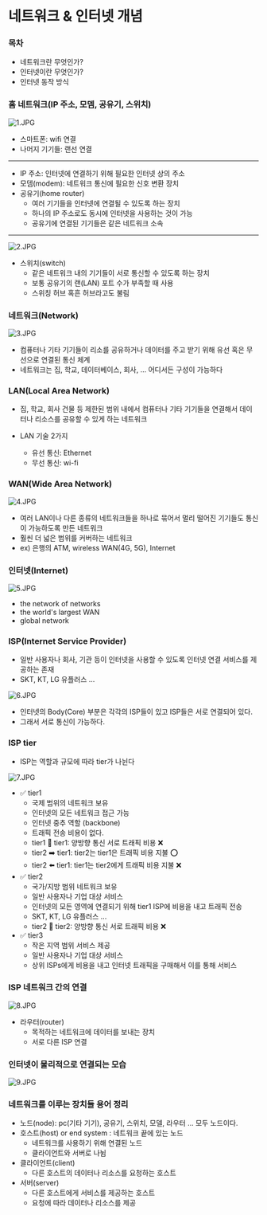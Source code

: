 
# 네트워크 & 인터넷 개념 

### 목차
- 네트워크란 무엇인가?
- 인터넷이란 무엇인가?
- 인터넷 동작 방식 

### 홈 네트워크(IP 주소, 모뎀, 공유기, 스위치)

![1.JPG](Image%2F1.JPG)
- 스마트폰: wifi 연결
- 나머지 기기들: 랜선 연결

----------------------------------------------------------

- IP 주소: 인터넷에 연결하기 위해 필요한 인터넷 상의 주소
- 모뎀(modem): 네트워크 통신에 필요한 신호 변환 장치
- 공유기(home router)
  - 여러 기기들을 인터넷에 연결될 수 있도록 하는 장치
  - 하나의 IP 주소로도 동시에 인터넷을 사용하는 것이 가능
  - 공유기에 연결된 기기들은 같은 네트워크 소속

----------------------------------------------------------

![2.JPG](Image%2F2.JPG)
  
- 스위치(switch)
  - 같은 네트워크 내의 기기들이 서로 통신할 수 있도록 하는 장치
  - 보통 공유기의 랜(LAN) 포트 수가 부족할 때 사용 
  - 스위칭 허브 혹흔 허브라고도 불림 


### 네트워크(Network)

![3.JPG](Image%2F3.JPG)

- 컴퓨터나 기타 기기들이 리소를 공유하거나 데이터를 주고 받기 위해 유선 혹은 무선으로 연결된 통신 체계
- 네트워크는 집, 학교, 데이터베이스, 회사, ... 어디서든 구성이 가능하다

### LAN(Local Area Network)
- 집, 학교, 회사 건물 등 제한된 범위 내에서 컴퓨터나 기타 기기들을 연결해서
  데이터나 리소스를 공유할 수 있게 하는 네트워크 

- LAN 기술 2가지 
  - 유선 통신: Ethernet
  - 무선 통신: wi-fi

### WAN(Wide Area Network)

![4.JPG](Image%2F4.JPG)

- 여러 LAN이나 다른 종류의 네트워크들을 하나로 묶어서 멀리 떨어진 기기들도 통신이 
  가능하도록 만든 네트워크 
- 훨씬 더 넓은 범위를 커버하는 네트워크
- ex) 은행의 ATM, wireless WAN(4G, 5G), Internet

### 인터넷(Internet)

![5.JPG](Image%2F5.JPG)

- the network of networks
- the world's largest WAN
- global network

### ISP(Internet Service Provider)

- 일반 사용자나 회사, 기관 등이 인터넷을 사용할 수 있도록 
  인터넷 연결 서비스를 제공하는 존재 
- SKT, KT, LG 유플러스 ...

![6.JPG](Image%2F6.JPG)

- 인터넷의 Body(Core) 부분은 각각의 ISP들이 있고 ISP들은 서로 연결되어 있다.
- 그래서 서로 통신이 가능하다.

### ISP tier

- ISP는 역할과 규모에 따라 tier가 나뉜다

![7.JPG](Image%2F7.JPG)

- ✅ tier1 
  - 국제 범위의 네트워크 보유
  - 인터넷의 모든 네트워크 접근 가능
  - 인터넷 중추 역할 (backbone)
  - 트래픽 전송 비용이 없다.
  - tier1 🔁 tier1: 양방향 통신 서로 트래픽 비용 ❌
  - tier2 ➡️ tier1: tier2는 tier1은 트래픽 비용 지불 ⭕️
  - tier2 ⬅️ tier1: tier1는 tier2에게 트래픽 비용 지불 ❌
- ✅ tier2
  - 국가/지방 범위 네트워크 보유
  - 일반 사용자나 기업 대상 서비스
  - 인터넷의 모든 영역에 연결되기 위해 tier1 ISP에 비용을 내고 트래픽 전송 
  - SKT, KT, LG 유플러스 ...
  - tier2 🔁 tier2: 양방향 통신 서로 트래픽 비용 ❌
- ✅ tier3
  - 작은 지역 범위 서비스 제공
  - 일반 사용자나 기업 대상 서비스
  - 상위 ISPs에게 비용을 내고 인터넷 트래픽을 구매해서 이를 통해 서비스

### ISP 네트워크 간의 연결 

![8.JPG](Image%2F8.JPG)

- 라우터(router)
  - 목적하는 네트워크에 데이터를 보내는 장치
  - 서로 다른 ISP 연결

### 인터넷이 물리적으로 연결되는 모습

![9.JPG](Image%2F9.JPG)

### 네트워크를 이루는 장치들 용어 정리

- 노드(node): pc(기타 기기), 공유기, 스위치, 모델, 라우터 ... 모두 노드이다. 
- 호스트(host) or end system : 네트워크 끝에 있는 노드 
  - 네트워크를 사용하기 위해 연결된 노드 
  - 클라이언트와 서버로 나뉨 
- 클라이언트(client)
  - 다른 호스트의 데이터나 리소스를 요청하는 호스트  
- 서버(server)
  - 다른 호스트에게 서비스를 제공하는 호스트
  - 요청에 따라 데이터나 리소스를 제공 